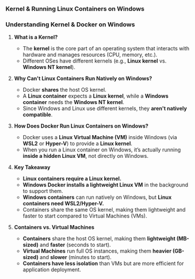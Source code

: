 ### **Kernel & Running Linux Containers on Windows**

### **Understanding Kernel & Docker on Windows**  

1. **What is a Kernel?**  
   - The **kernel** is the core part of an operating system that interacts with hardware and manages resources (CPU, memory, etc.).  
   - Different OSes have different kernels (e.g., **Linux kernel** vs. **Windows NT kernel**).  

2. **Why Can't Linux Containers Run Natively on Windows?**  
   - Docker **shares** the host OS kernel.  
   - A **Linux container** expects a **Linux kernel**, while a **Windows container** needs the **Windows NT kernel**.  
   - Since Windows and Linux use different kernels, they **aren't natively compatible**.  

3. **How Does Docker Run Linux Containers on Windows?**  
   - Docker uses a **Linux Virtual Machine (VM)** inside Windows (via **WSL2** or **Hyper-V**) to provide a **Linux kernel**.  
   - When you run a Linux container on Windows, it’s actually running **inside a hidden Linux VM**, not directly on Windows.  

4. **Key Takeaway**  
   - **Linux containers require a Linux kernel.**  
   - **Windows Docker installs a lightweight Linux VM** in the background to support them.  
   - **Windows containers** can run natively on Windows, but **Linux containers need WSL2/Hyper-V.**
   - Containers share the same OS kernel, making them lightweight and faster to start compared to Virtual Machines (VMs).
  
5. **Containers vs. Virtual Machines**  
   - **Containers** share the host OS kernel, making them **lightweight (MB-sized)** and **faster** (seconds to start).  
   - **Virtual Machines** run full OS instances, making them **heavier (GB-sized)** and **slower** (minutes to start).  
   - **Containers have less isolation** than VMs but are more efficient for application deployment.  


